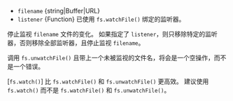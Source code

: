 <!-- YAML
added: v0.1.31
-->

* `filename` {string|Buffer|URL}
* `listener` {Function} 已使用 `fs.watchFile()` 绑定的监听器。

停止监视 `filename` 文件的变化。
如果指定了 `listener`，则只移除特定的监听器，否则移除全部监听器，且停止监视 `filename`。

调用 `fs.unwatchFile()` 且带上一个未被监视的文件名，将会是一个空操作，而不是一个错误。

[`fs.watch()`] 比 `fs.watchFile()` 和 `fs.unwatchFile()` 更高效。
建议使用 `fs.watch()` 而不是 `fs.watchFile()` 和 `fs.unwatchFile()`。

